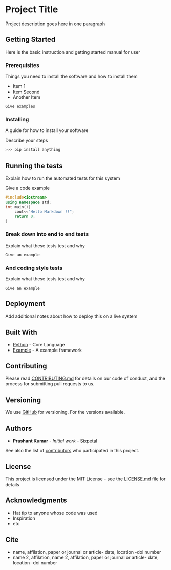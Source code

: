 # Project Title

Project description goes here in one paragraph

## Getting Started

Here is the basic instruction and getting started manual for user

### Prerequisites

Things you need to install the software and how to install them
- Item 1
- Item Second 
- Another Item
```
Give examples
```

### Installing

A guide for how to install your software

Describe your steps

```python
>>> pip install anything
```

## Running the tests

Explain how to run the automated tests for this system

Give a code example

```cpp
#include<iostream>
using namespace std;
int main(){
    cout<<"Hello Markdown !!";
    return 0;
}
```

### Break down into end to end tests

Explain what these tests test and why

```
Give an example
```

### And coding style tests

Explain what these tests test and why

```
Give an example
```

## Deployment

Add additional notes about how to deploy this on a live system

## Built With

* [Python](https://python.org/) - Core Language
* [Example](https://example.com) - A example framework

## Contributing

Please read [CONTRIBUTING.md](https://example.com) for details on our code of conduct, and the process for submitting pull requests to us.

## Versioning

We use [GitHub](http://github.com/) for versioning. For the versions available.

## Authors

* **Prashant Kumar** - *Initial work* - [Sixpetal](https://github.com/Krprashant94)

See also the list of [contributors](https://github.com/project/contributors) who participated in this project.

## License

This project is licensed under the MIT License - see the [LICENSE.md](LICENSE.md) file for details

## Acknowledgments

* Hat tip to anyone whose code was used
* Inspiration
* etc

## Cite
* name, affilation, paper or journal or article- date, location -doi number
* name 2, affilation, name 2, affilation, paper or journal or article- date, location -doi number